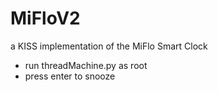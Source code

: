 # MiFloV2
a KISS implementation of the MiFlo Smart Clock

- run threadMachine.py as root
- press enter to snooze
